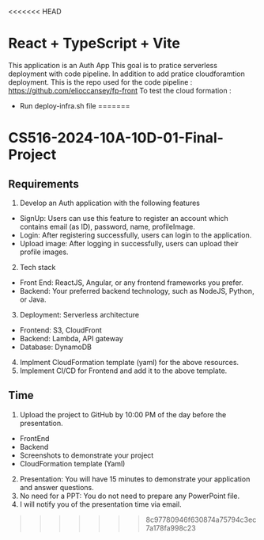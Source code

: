 <<<<<<< HEAD
# React + TypeScript + Vite
This application is an Auth App
This goal is to pratice serverless deployment with code pipeline. In addition to add pratice cloudforamtion deployment.
This is the repo used for the code pipeline : https://github.com/elioccansey/fp-front
To test the cloud formation :
 - Run deploy-infra.sh file
=======
# CS516-2024-10A-10D-01-Final-Project
## Requirements
1. Develop an Auth application with the following features
* SignUp: Users can use this feature to register an account which contains email (as ID), password, name, profileImage.
* Login: After registering successfully, users can login to the application.
* Upload image: After logging in successfully, users can upload their profile images.
2. Tech stack
* Front End: ReactJS, Angular, or any frontend frameworks you prefer.
* Backend: Your preferred backend technology, such as NodeJS, Python, or Java.
3. Deployment: Serverless architecture
* Frontend: S3, CloudFront
* Backend: Lambda, API gateway
* Database: DynamoDB
4. Implment CloudFormation template (yaml) for the above resources.
5. Implement CI/CD for Frontend and add it to the above template.
## Time
1. Upload the project to GitHub by 10:00 PM of the day before the presentation.
* FrontEnd
* Backend
* Screenshots to demonstrate your project
* CloudFormation template (Yaml)
2. Presentation: You will have 15 minutes to demonstrate your application and answer questions.
3. No need for a PPT: You do not need to prepare any PowerPoint file.
4. I will notify you of the presentation time via email.
>>>>>>> 8c97780946f630874a75794c3ec7a178fa998c23

